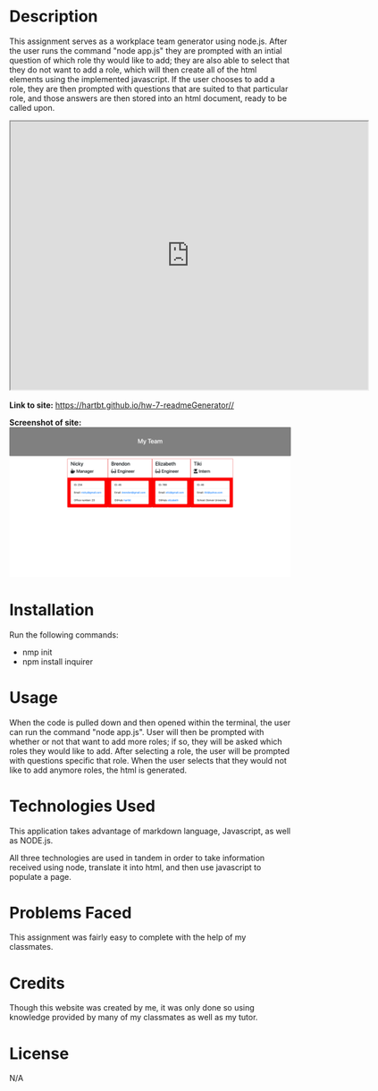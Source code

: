 # **Description**

This assignment serves as a workplace team generator using node.js. After the user runs the command "node app.js" they are prompted with an intial question of which role thy would like to add; they are also able to select that they do not want to add a role, which will then create all of the html elements using the implemented javascript. If the user chooses to add a role, they are then prompted with questions that are suited to that particular role, and those answers are then stored into an html document, ready to be called upon. 

<iframe src="https://drive.google.com/file/d/1OY4tyeewx-SRrccFhKkzfhr_OUKk6Qbf/preview" width="640" height="480"></iframe>

<strong>Link to site:</strong> https://hartbt.github.io/hw-7-readmeGenerator//

<strong>Screenshot of site:</strong> 
<img src= "screencapture-file-Users-brendonhart-Desktop-BootCamp-Classwork-Homework-HW-08-templateEngine-Develop-output-team-html-2020-10-21-20_36_56.png">

# **Installation**

Run the following commands: 

* nmp init
* npm install inquirer

# **Usage**

When the code is pulled down and then opened within the terminal, the user can run the command "node app.js". User will then be prompted with whether or not that want to add more roles; if so, they will be asked which roles they would like to add. After selecting a role, the user will be prompted with questions specific that role. When the user selects that they would not like to add anymore roles, the html is generated. 

# **Technologies Used**

This application takes advantage of markdown language, Javascript, as well as NODE.js.

All three technologies are used in tandem in order to take information received using node, translate it into html, and then use javascript to populate a page. 

# **Problems Faced**

This assignment was fairly easy to complete with the help of my classmates. 

# **Credits**

Though this website was created by me, it was only done so using knowledge provided by many of my classmates as well as my tutor. 

# **License**

N/A